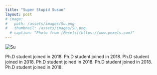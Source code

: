 ```yaml
---
title: "Super Stupid Susun"
layout: post
# image: 
#   path: /assets/images/Su.png
#   thumbnail: /assets/images/Su.png
  # caption: "Photo from [Pexels](https://www.pexels.com)"
---
```


<img src="{{ '/assets/images/Su.png' | relative_url }}" alt="Su" style="max-width: 300px; height: auto;">

Ph.D student joined in 2018.
Ph.D student joined in 2018.
Ph.D student joined in 2018.
Ph.D student joined in 2018.
Ph.D student joined in 2018.
Ph.D student joined in 2018.



